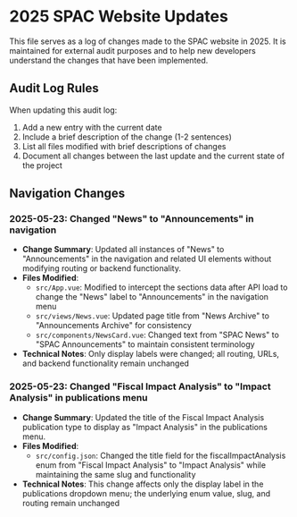 # 2025 SPAC Website Updates

This file serves as a log of changes made to the SPAC website in 2025. It is maintained for external audit purposes and to help new developers understand the changes that have been implemented.

## Audit Log Rules

When updating this audit log:
1. Add a new entry with the current date
2. Include a brief description of the change (1-2 sentences)
3. List all files modified with brief descriptions of changes
4. Document all changes between the last update and the current state of the project

## Navigation Changes

### 2025-05-23: Changed "News" to "Announcements" in navigation
- **Change Summary**: Updated all instances of "News" to "Announcements" in the navigation and related UI elements without modifying routing or backend functionality.
- **Files Modified**:
  - `src/App.vue`: Modified to intercept the sections data after API load to change the "News" label to "Announcements" in the navigation menu
  - `src/views/News.vue`: Updated page title from "News Archive" to "Announcements Archive" for consistency
  - `src/components/NewsCard.vue`: Changed text from "SPAC News" to "SPAC Announcements" to maintain consistent terminology
- **Technical Notes**: Only display labels were changed; all routing, URLs, and backend functionality remain unchanged

### 2025-05-23: Changed "Fiscal Impact Analysis" to "Impact Analysis" in publications menu
- **Change Summary**: Updated the title of the Fiscal Impact Analysis publication type to display as "Impact Analysis" in the publications menu.
- **Files Modified**:
  - `src/config.json`: Changed the title field for the fiscalImpactAnalysis enum from "Fiscal Impact Analysis" to "Impact Analysis" while maintaining the same slug and functionality
- **Technical Notes**: This change affects only the display label in the publications dropdown menu; the underlying enum value, slug, and routing remain unchanged

